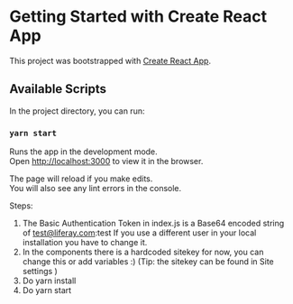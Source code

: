 # Getting Started with Create React App

This project was bootstrapped with [Create React App](https://github.com/facebook/create-react-app).

## Available Scripts

In the project directory, you can run:

### `yarn start`

Runs the app in the development mode.\
Open [http://localhost:3000](http://localhost:3000) to view it in the browser.

The page will reload if you make edits.\
You will also see any lint errors in the console.

Steps:

1. The Basic Authentication Token in index.js is a Base64 encoded string of test@liferay.com:test
   If you use a different user in your local installation you have to change it.
2. In the components there is a hardcoded sitekey for now, you can change this or add variables :) 
	(Tip: the sitekey can be found in Site settings )
3. Do yarn install
4. Do yarn start

